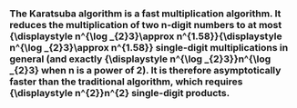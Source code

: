 ### The Karatsuba algorithm is a fast multiplication algorithm. It reduces the multiplication of two n-digit numbers to at most {\displaystyle n^{\log _{2}3}\approx n^{1.58}}{\displaystyle n^{\log _{2}3}\approx n^{1.58}} single-digit multiplications in general (and exactly {\displaystyle n^{\log _{2}3}}n^{\log _{2}3} when n is a power of 2). It is therefore asymptotically faster than the traditional algorithm, which requires {\displaystyle n^{2}}n^{2} single-digit products.
